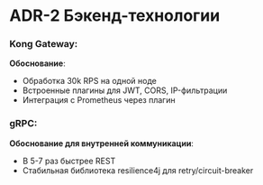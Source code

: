 # ADR-2 Бэкенд-технологии

### Kong Gateway:
**Обоснование**:
- Обработка 30k RPS на одной ноде
- Встроенные плагины для JWT, CORS, IP-фильтрации
- Интеграция с Prometheus через плагин

### gRPC:
**Обоснование для внутренней коммуникации**:
- В 5-7 раз быстрее REST
- Стабильная библиотека resilience4j для retry/circuit-breaker
